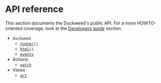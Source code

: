 # API reference

This section documents the Duckweed's public API. For a more HOWTO-oriented
coverage, look at the [Developers guide](../guide/main.md) section.

- `duckweed`
  - [`runner()`](./runner.md)
  - [`html()`](./html.md)
  - [`events`](./events.md)
- Actions
  - [`patch`](./patch.md)
- Views
  - [`act`](./act.md)
